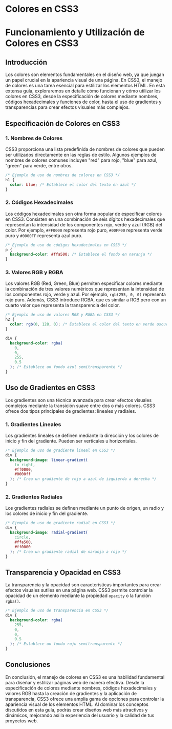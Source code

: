 # Colores en CSS3

# Funcionamiento y Utilización de Colores en CSS3

## Introducción

Los colores son elementos fundamentales en el diseño web, ya que juegan un papel crucial en la apariencia visual de una página. En CSS3, el manejo de colores es una tarea esencial para estilizar los elementos HTML. En esta extensa guía, exploraremos en detalle cómo funcionan y cómo utilizar los colores en CSS3, desde la especificación de colores mediante nombres, códigos hexadecimales y funciones de color, hasta el uso de gradientes y transparencias para crear efectos visuales más complejos.

## Especificación de Colores en CSS3

### 1. Nombres de Colores

CSS3 proporciona una lista predefinida de nombres de colores que pueden ser utilizados directamente en las reglas de estilo. Algunos ejemplos de nombres de colores comunes incluyen "red" para rojo, "blue" para azul, "green" para verde, entre otros.

```css
/* Ejemplo de uso de nombres de colores en CSS3 */
h1 {
  color: blue; /* Establece el color del texto en azul */
}
```

### 2. Códigos Hexadecimales

Los códigos hexadecimales son otra forma popular de especificar colores en CSS3. Consisten en una combinación de seis dígitos hexadecimales que representan la intensidad de los componentes rojo, verde y azul (RGB) del color. Por ejemplo, `#FF0000` representa rojo puro, `#00FF00` representa verde puro y `#0000FF` representa azul puro.

```css
/* Ejemplo de uso de códigos hexadecimales en CSS3 */
p {
  background-color: #ffa500; /* Establece el fondo en naranja */
}
```

### 3. Valores RGB y RGBA

Los valores RGB (Red, Green, Blue) permiten especificar colores mediante la combinación de tres valores numéricos que representan la intensidad de los componentes rojo, verde y azul. Por ejemplo, `rgb(255, 0, 0)` representa rojo puro. Además, CSS3 introduce RGBA, que es similar a RGB pero con un cuarto valor que representa la transparencia del color.

```css
/* Ejemplo de uso de valores RGB y RGBA en CSS3 */
h2 {
  color: rgb(0, 128, 0); /* Establece el color del texto en verde oscuro */
}

div {
  background-color: rgba(
    0,
    0,
    255,
    0.5
  ); /* Establece un fondo azul semitransparente */
}
```

## Uso de Gradientes en CSS3

Los gradientes son una técnica avanzada para crear efectos visuales complejos mediante la transición suave entre dos o más colores. CSS3 ofrece dos tipos principales de gradientes: lineales y radiales.

### 1. Gradientes Lineales

Los gradientes lineales se definen mediante la dirección y los colores de inicio y fin del gradiente. Pueden ser verticales u horizontales.

```css
/* Ejemplo de uso de gradiente lineal en CSS3 */
div {
  background-image: linear-gradient(
    to right,
    #ff0000,
    #0000ff
  ); /* Crea un gradiente de rojo a azul de izquierda a derecha */
}
```

### 2. Gradientes Radiales

Los gradientes radiales se definen mediante un punto de origen, un radio y los colores de inicio y fin del gradiente.

```css
/* Ejemplo de uso de gradiente radial en CSS3 */
div {
  background-image: radial-gradient(
    circle,
    #ffa500,
    #ff0000
  ); /* Crea un gradiente radial de naranja a rojo */
}
```

## Transparencia y Opacidad en CSS3

La transparencia y la opacidad son características importantes para crear efectos visuales sutiles en una página web. CSS3 permite controlar la opacidad de un elemento mediante la propiedad `opacity` o la función `rgba()`.

```css
/* Ejemplo de uso de transparencia en CSS3 */
div {
  background-color: rgba(
    255,
    0,
    0,
    0.5
  ); /* Establece un fondo rojo semitransparente */
}
```

## Conclusiones

En conclusión, el manejo de colores en CSS3 es una habilidad fundamental para diseñar y estilizar páginas web de manera efectiva. Desde la especificación de colores mediante nombres, códigos hexadecimales y valores RGB hasta la creación de gradientes y la aplicación de transparencia, CSS3 ofrece una amplia gama de opciones para controlar la apariencia visual de los elementos HTML. Al dominar los conceptos discutidos en esta guía, podrás crear diseños web más atractivos y dinámicos, mejorando así la experiencia del usuario y la calidad de tus proyectos web.
